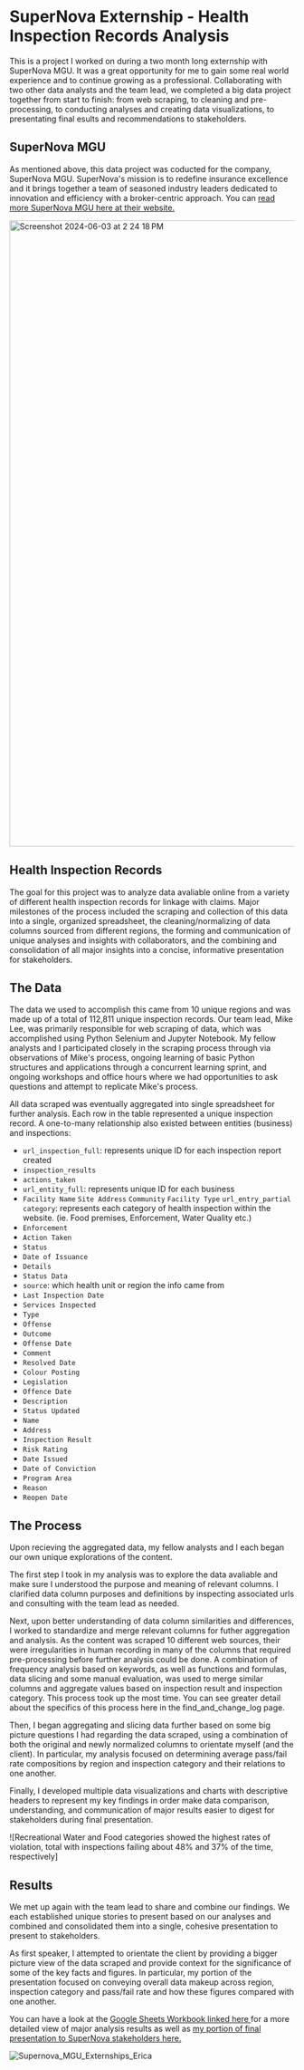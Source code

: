 # SuperNova Externship - Health Inspection Records Analysis

This is a project I worked on during a two month long externship with SuperNova MGU. It was a great opportunity for me to gain some real world experience and to continue growing as a professional. Collaborating with two other data analysts and the team lead, we completed a big data project together from start to finish: from web scraping, to cleaning and pre-processing, to conducting analyses and creating data visualizations, to presentating final esults and recommendations to stakeholders. 

## SuperNova MGU

As mentioned above, this data project was coducted for the company, SuperNova MGU. SuperNova's mission is to redefine insurance excellence and it brings together a team of seasoned industry leaders dedicated to innovation and efficiency with a broker-centric approach. You can [read more SuperNova MGU here at their website. ]([https://supernovamgu.com/)

<img width="1106" alt="Screenshot 2024-06-03 at 2 24 18 PM" src="https://github.com/ejdostal/Data_projects_TripleTen/assets/151595335/086c4cea-3d61-44b4-9bff-df5916323d6d">

## Health Inspection Records

The goal for this project was to analyze data avaliable online from a variety of different health inspection records for linkage with claims. Major milestones of the process included the scraping and collection of this data into a single, organized spreadsheet, the cleaning/normalizing of data columns sourced from different regions, the forming and communication of unique analyses and insights with collaborators, and the combining and consolidation of all major insights into a concise, informative presentation for stakeholders.

## The Data

The data we used to accomplish this came from 10 unique regions and was made up of a total of 112,811 unique inspection records. Our team lead, Mike Lee, was primarily responsible for web scraping of data, which was accomplished using Python Selenium and Jupyter Notebook. My fellow analysts and I participated closely in the scraping process through via observations of Mike's process, ongoing learning of basic Python structures and applications through a concurrent learning sprint, and ongoing workshops and office hours where we had opportunities to ask questions and attempt to replicate Mike's process. 

All data scraped was eventually aggregated into single spreadsheet for further analysis. Each row in the table represented a unique inspection record. A one-to-many relationship also existed between entities (business) and inspections:

- `url_inspection_full`: represents unique ID for each inspection report created
- `inspection_results`
- `actions_taken`
- `url_entity_full`: represents unique ID for each business
- `Facility Name`
`Site Address`
`Community`
`Facility Type`
`url_entry_partial`
`category`: represents each category of health inspection within the website. (ie. Food premises, Enforcement, Water Quality etc.)
- `Enforcement`
- `Action Taken`
- `Status`
- `Date of Issuance`
- `Details`
- `Status Data`
- `source`: which health unit or region the info came from
- `Last Inspection Date`
- `Services Inspected`
- `Type`
- `Offense`
- `Outcome`
- `Offense Date`
- `Comment`
- `Resolved Date`
- `Colour Posting`
- `Legislation`
- `Offence Date`
- `Description`
- `Status Updated`
- `Name`
- `Address`
- `Inspection Result`
- `Risk Rating`
- `Date Issued`
- `Date of Conviction`
- `Program Area`
- `Reason`
- `Reopen Date`


## The Process

Upon recieving the aggregated data, my fellow analysts and I each began our own unique explorations of the content. 

The first step I took in my analysis was to explore the data avaliable and make sure I understood the purpose and meaning of relevant columns. I clarified data column purposes and definitions by inspecting associated urls and consulting with the team lead as needed. 

Next, upon better understanding of data column similarities and differences, I worked to standardize and merge relevant columns for futher aggregation and analysis. As the content was scraped 10 different web sources, their were irregularities in human recording in many of the columns that required pre-processing before further analysis could be done. A combination of frequency analysis based on keywords, as well as functions and formulas, data slicing and some manual evaluation, was used to merge similar columns and aggregate values based on inspection result and inspection category. This process took up the most time. You can see greater detail about the specifics of this process here in the find_and_change_log page.

Then, I began aggregating and slicing data further based on some big picture questions I had regarding the data scraped, using a combination of both the original and newly normalized columns to orientate myself (and the client). In particular, my analysis focused on determining average pass/fail rate compositions by region and inspection category and their relations to one another.

Finally, I developed multiple data visualizations and charts with descriptive headers to represent my key findings in order make data comparison, understanding, and communication of major results easier to digest for stakeholders during final presentation. 

![Recreational Water and Food categories showed the highest rates of violation, total with inspections failing about 48% and 37% of the time, respectively]


## Results 

We met up again with the team lead to share and combine our findings. We each established unique stories to present based on our analyses and combined and consolidated them into a single, cohesive presentation to present to stakeholders.

As first speaker, I attempted to orientate the client by providing a bigger picture view of the data scraped and provide context for the significance of some of the key facts and figures. In particular, my portion of the presentation focused on conveying overall data makeup across region, inspection category and pass/fail rate and how these figures compared with one another. 

You can have a look at the [Google Sheets Workbook linked here ](https://docs.google.com/spreadsheets/d/1ZwUbskAimnJ_r7CBGr2PWSiFIXGusyGLmnMqu_lA-Uk/edit?usp=sharing) for a more detailed view of major analysis results as well as [my portion of final presentation to SuperNova stakeholders here. ](https://docs.google.com/presentation/d/10mfSnhwbdKAL2EqM8qvk7jkkBh-F2K-GsZtmS3M1sqg/edit?usp=sharing) 

![Supernova_MGU_Externships_Erica](https://github.com/ejdostal/Data_projects_TripleTen/assets/151595335/d612c1bc-9857-478d-af42-f6038e99b9e8)

